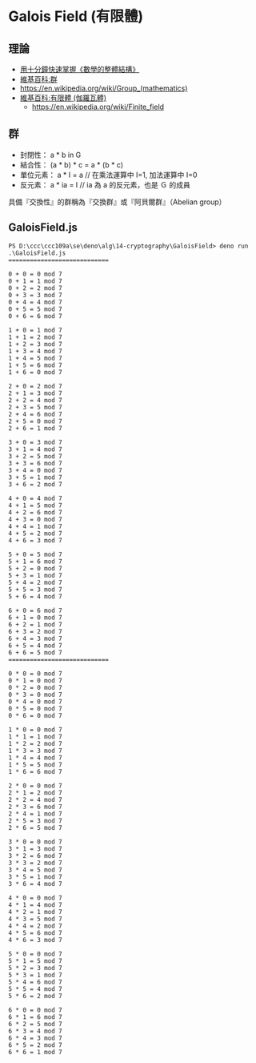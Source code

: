 # Galois Field (有限體)

## 理論

* [用十分鐘快速掌握《數學的整體結構》](https://www.slideshare.net/ccckmit/ss-68579935)
* [維基百科:群](https://zh.wikipedia.org/wiki/%E7%BE%A4)
 * https://en.wikipedia.org/wiki/Group_(mathematics)
* [維基百科:有限體 (伽羅瓦體)](https://zh.wikipedia.org/wiki/%E6%9C%89%E9%99%90%E5%9F%9F)
  * https://en.wikipedia.org/wiki/Finite_field

## 群

* 封閉性： a * b in G
* 結合性： (a * b) * c = a * (b * c)
* 單位元素： a * I = a   // 在乘法運算中 I=1, 加法運算中 I=0
* 反元素： a * ia = I    // ia 為 a 的反元素，也是 Ｇ 的成員

具備『交換性』的群稱為『交換群』或『阿貝爾群』（Abelian group）

## GaloisField.js

```
PS D:\ccc\ccc109a\se\deno\alg\14-cryptography\GaloisField> deno run .\GaloisField.js
============================

0 + 0 = 0 mod 7
0 + 1 = 1 mod 7
0 + 2 = 2 mod 7
0 + 3 = 3 mod 7
0 + 4 = 4 mod 7
0 + 5 = 5 mod 7
0 + 6 = 6 mod 7

1 + 0 = 1 mod 7
1 + 1 = 2 mod 7
1 + 2 = 3 mod 7
1 + 3 = 4 mod 7
1 + 4 = 5 mod 7
1 + 5 = 6 mod 7
1 + 6 = 0 mod 7

2 + 0 = 2 mod 7
2 + 1 = 3 mod 7
2 + 2 = 4 mod 7
2 + 3 = 5 mod 7
2 + 4 = 6 mod 7
2 + 5 = 0 mod 7
2 + 6 = 1 mod 7

3 + 0 = 3 mod 7
3 + 1 = 4 mod 7
3 + 2 = 5 mod 7
3 + 3 = 6 mod 7
3 + 4 = 0 mod 7
3 + 5 = 1 mod 7
3 + 6 = 2 mod 7

4 + 0 = 4 mod 7
4 + 1 = 5 mod 7
4 + 2 = 6 mod 7
4 + 3 = 0 mod 7
4 + 4 = 1 mod 7
4 + 5 = 2 mod 7
4 + 6 = 3 mod 7

5 + 0 = 5 mod 7
5 + 1 = 6 mod 7
5 + 2 = 0 mod 7
5 + 3 = 1 mod 7
5 + 4 = 2 mod 7
5 + 5 = 3 mod 7
5 + 6 = 4 mod 7

6 + 0 = 6 mod 7
6 + 1 = 0 mod 7
6 + 2 = 1 mod 7
6 + 3 = 2 mod 7
6 + 4 = 3 mod 7
6 + 5 = 4 mod 7
6 + 6 = 5 mod 7
============================

0 * 0 = 0 mod 7
0 * 1 = 0 mod 7
0 * 2 = 0 mod 7
0 * 3 = 0 mod 7
0 * 4 = 0 mod 7
0 * 5 = 0 mod 7
0 * 6 = 0 mod 7

1 * 0 = 0 mod 7
1 * 1 = 1 mod 7
1 * 2 = 2 mod 7
1 * 3 = 3 mod 7
1 * 4 = 4 mod 7
1 * 5 = 5 mod 7
1 * 6 = 6 mod 7

2 * 0 = 0 mod 7
2 * 1 = 2 mod 7
2 * 2 = 4 mod 7
2 * 3 = 6 mod 7
2 * 4 = 1 mod 7
2 * 5 = 3 mod 7
2 * 6 = 5 mod 7

3 * 0 = 0 mod 7
3 * 1 = 3 mod 7
3 * 2 = 6 mod 7
3 * 3 = 2 mod 7
3 * 4 = 5 mod 7
3 * 5 = 1 mod 7
3 * 6 = 4 mod 7

4 * 0 = 0 mod 7
4 * 1 = 4 mod 7
4 * 2 = 1 mod 7
4 * 3 = 5 mod 7
4 * 4 = 2 mod 7
4 * 5 = 6 mod 7
4 * 6 = 3 mod 7

5 * 0 = 0 mod 7
5 * 1 = 5 mod 7
5 * 2 = 3 mod 7
5 * 3 = 1 mod 7
5 * 4 = 6 mod 7
5 * 5 = 4 mod 7
5 * 6 = 2 mod 7

6 * 0 = 0 mod 7
6 * 1 = 6 mod 7
6 * 2 = 5 mod 7
6 * 3 = 4 mod 7
6 * 4 = 3 mod 7
6 * 5 = 2 mod 7
6 * 6 = 1 mod 7
```